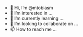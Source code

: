 - 👋 Hi, I’m @mtobiasm
- 👀 I’m interested in ...
- 🌱 I’m currently learning ...
- 💞️ I’m looking to collaborate on ...
- 📫 How to reach me ...

<!---
mtobiasm/mtobiasm is a ✨ special ✨ repository because its `README.md` (this file) appears on your GitHub profile.
You can click the Preview link to take a look at your changes.
--->
